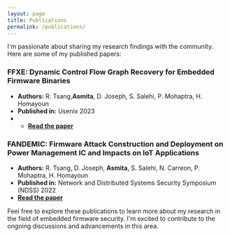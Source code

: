 ```yaml
---
layout: page
title: Publications
permalink: /publications/
---
```


<!-- ## Explore My Published Work -->

I'm passionate about sharing my research findings with the community. Here are some of my published papers:

### FFXE: Dynamic Control Flow Graph Recovery for Embedded Firmware Binaries
- **Authors:** R. Tsang,**Asmita**, D. Joseph, S. Salehi, P. Mohaptra, H. Homayoun
- **Published in:** Usenix 2023
- - **[Read the paper](https://sec23winter.usenix.hotcrp.com/doc/sec23winter-final480.pdf?cap=hcav480sJAdEcXTdChGLbWbbkBTXieB)**
  
### FANDEMIC: Firmware Attack Construction and Deployment on Power Management IC and Impacts on IoT Applications
- **Authors:** R. Tsang, D. Joseph, **Asmita**, S. Salehi, N. Carreon, P. Mohaptra, H. Homayoun
- **Published in:** Network and Distributed Systems Security Symposium (NDSS) 2022
- **[Read the paper](https://www.ndss-symposium.org/wp-content/uploads/2022-349-paper.pdf)**

Feel free to explore these publications to learn more about my research in the field of embedded firmware security. I'm excited to contribute to the ongoing discussions and advancements in this area.
